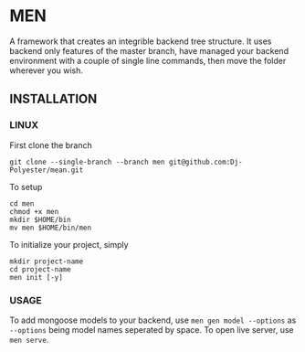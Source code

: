 # MEN

A framework that creates an integrible backend tree structure. It uses backend only
features of the master branch, have managed your backend environment with a couple of single
line commands, then move the folder wherever you wish.

## INSTALLATION

### LINUX

First clone the branch

```
git clone --single-branch --branch men git@github.com:Dj-Polyester/mean.git
```

To setup

```
cd men
chmod +x men
mkdir $HOME/bin
mv men $HOME/bin/men
```

To initialize your project, simply

```
mkdir project-name
cd project-name
men init [-y]
```

### USAGE

To add mongoose models to your backend, use `men gen model --options`
as `--options` being model names seperated by space.
To open live server, use `men serve`.
